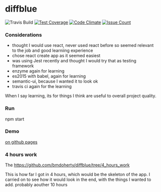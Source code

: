 # diffblue
![Travis Build](https://travis-ci.org/bmdoherty/diffblue.svg?branch=master)
[![Test Coverage](https://codeclimate.com/github/bmdoherty/diffblue/badges/coverage.svg)](https://codeclimate.com/github/bmdoherty/diffblue/coverage)
[![Code Climate](https://codeclimate.com/github/bmdoherty/diffblue/badges/gpa.svg)](https://codeclimate.com/github/bmdoherty/diffblue)
[![Issue Count](https://codeclimate.com/github/bmdoherty/diffblue/badges/issue_count.svg)](https://codeclimate.com/github/bmdoherty/diffblue)

### Considerations
* thought I would use react, never used react before so seemed relevant to the job and good learniing experience
* chose react create app as it seemed easiest
* was using Jest recently and thought I would try that as testing framework
* enzyme again for learning
* es2015 with babel, again for learning
* semantic-ui, because I wanted it to look ok
* travis ci again for the learning

When I say learning, its for things I think are useful to overall project quality.

### Run
npm start

### Demo
[on github pages](https://bmdoherty.github.io/diffblue/)

### 4 hours work
The https://github.com/bmdoherty/diffblue/tree/4_hours_work

This is how far I got in 4 hours, which would be the skeleton of the app.
I carried on to see how it would look in the end, with the things I wanted to add. probably aouther 10 hours

